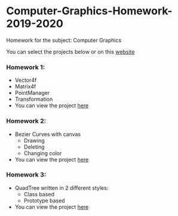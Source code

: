 # Computer-Graphics-Homework-2019-2020
Homework for the subject: Computer Graphics

You can select the projects below or on this [website](https://nejczun.github.io/ComputerGraphicsHomework.github.io)

### Homework 1:
- Vector4f
- Matrix4f 
- PointManager
- Transformation
- You can view the project [here](https://nejczun.github.io/ComputerGraphicsHomework.github.io/DN1/index.html)

### Homework 2:
- Bezier Curves with canvas
  - Drawing
  - Deleting
  - Changing color
- You can view the project [here](https://nejczun.github.io/ComputerGraphicsHomework.github.io/DN2/bezier.html)

### Homework 3:
- QuadTree written in 2 different styles:
  - Class based
  - Prototype based
- You can view the project [here](https://nejczun.github.io/ComputerGraphicsHomework.github.io/DN3/index.html)
